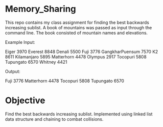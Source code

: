 # Memory_Sharing
This repo contains my class assignment for finding the best backwards
increasing sublist. A book of mountains was passed as input through the 
command line. The book consisted of mountain names and elevations.

Example Input:

Eiger            3970
Everest          8848
Denali           5500
Fuji             3776
GangkharPuensum  7570
K2               8611
Kilamanjaro      5895
Matterhorn       4478
Olympus          2917
Tocopuri         5808
Tupungato        6570
Whitney          4421

Output:

Fuji             3776
Matterhorn       4478
Tocopuri         5808
Tupungato        6570

# Objective
Find the best backwards increasing sublist. Implemented using linked list
data structure and chaining to combat collisions.
